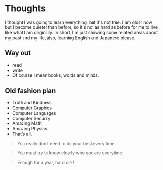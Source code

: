 # Thoughts
I thought I was going to learn everything, but it's not true. I'am older now but I become quieter than before, so it's not as hard as before for me to live like what I am originally. In short, I'm just showing some related areas about my past and my life, also, learning English and Japanese please. 

## Way out
- read
- write
- Of course I mean books, words and minds.

## Old fashion plan
- Truth and Kindness
- Computer Graphics
- Computer Languages
- Computer Security
- Amazing Math
- Amazing Physics
- That's all.

> You really don't need to do your best every time.

> You must try to know clearly who you are everytime. 

> Enough for a year, hard die !
